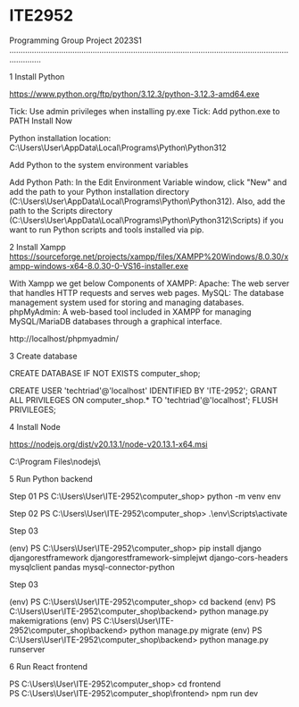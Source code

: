 # ITE2952
Programming Group Project 2023S1
..........................................................................................................................................

1	Install Python

https://www.python.org/ftp/python/3.12.3/python-3.12.3-amd64.exe

 

Tick: Use admin privileges when installing py.exe
Tick: Add python.exe to PATH
Install Now

Python installation location:
C:\Users\User\AppData\Local\Programs\Python\Python312

Add Python to the system environment variables

Add Python Path:
In the Edit Environment Variable window, click "New" and add the path to your Python installation directory (C:\Users\User\AppData\Local\Programs\Python\Python312).
Also, add the path to the Scripts directory (C:\Users\User\AppData\Local\Programs\Python\Python312\Scripts) if you want to run Python scripts and tools installed via pip.

 




2	Install Xampp
https://sourceforge.net/projects/xampp/files/XAMPP%20Windows/8.0.30/xampp-windows-x64-8.0.30-0-VS16-installer.exe

 

With Xampp we get below Components of XAMPP:
Apache: The web server that handles HTTP requests and serves web pages.
MySQL: The database management system used for storing and managing databases.
phpMyAdmin: A web-based tool included in XAMPP for managing MySQL/MariaDB databases through a graphical interface.

 

 


http://localhost/phpmyadmin/
 


3	Create database

CREATE DATABASE IF NOT EXISTS computer_shop;

CREATE USER 'techtriad'@'localhost' IDENTIFIED BY 'ITE-2952';
GRANT ALL PRIVILEGES ON computer_shop.* TO 'techtriad'@'localhost';
FLUSH PRIVILEGES;

 

4	Install Node

https://nodejs.org/dist/v20.13.1/node-v20.13.1-x64.msi

 

C:\Program Files\nodejs\

 

 


5	Run Python backend

Step 01
PS C:\Users\User\ITE-2952\computer_shop> python -m venv env

 

Step 02
PS C:\Users\User\ITE-2952\computer_shop> .\env\Scripts\activate
 

Step 03


(env) PS C:\Users\User\ITE-2952\computer_shop> pip install django djangorestframework djangorestframework-simplejwt django-cors-headers mysqlclient pandas mysql-connector-python

 

 


Step 03

(env) PS C:\Users\User\ITE-2952\computer_shop> cd backend
(env) PS C:\Users\User\ITE-2952\computer_shop\backend> python manage.py makemigrations
(env) PS C:\Users\User\ITE-2952\computer_shop\backend> python manage.py migrate
(env) PS C:\Users\User\ITE-2952\computer_shop\backend> python manage.py runserver

 
 


 

 

6	Run React frontend

PS C:\Users\User\ITE-2952\computer_shop> cd frontend               
PS C:\Users\User\ITE-2952\computer_shop\frontend> npm run dev

 


 

